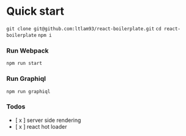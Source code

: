 Quick start
===========
`git clone git@github.com:ltlam93/react-boilerplate.git`
`cd react-boilerplate`
`npm i`

### Run Webpack

`npm run start`

### Run Graphiql
`npm run graphiql`

### Todos
- [ x ] server side rendering
- [ x ] react hot loader
